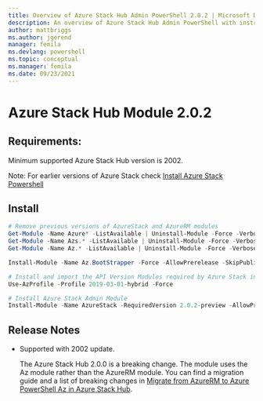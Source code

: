 ```yaml
---
title: Overview of Azure Stack Hub Admin PowerShell 2.0.2 | Microsoft Docs
description: An overview of Azure Stack Hub Admin PowerShell with instructions for installation and configuration.
author: mattbriggs 
ms.author: jgerend
manager: femila
ms.devlang: powershell
ms.topic: conceptual
ms.manager: femila
ms.date: 09/23/2021
---
```

# Azure Stack Hub Module 2.0.2

## Requirements:

Minimum supported Azure Stack Hub version is 2002.

Note: For earlier versions of Azure Stack check [Install Azure Stack Powershell](/azure/azure-stack/azure-stack-powershell-install#install-azure-stack-powershell)

## Install

```powershell
# Remove previous versions of AzureStack and AzureRM modules
Get-Module -Name Azure* -ListAvailable | Uninstall-Module -Force -Verbose -ErrorAction Continue
Get-Module -Name Azs.* -ListAvailable | Uninstall-Module -Force -Verbose -ErrorAction Continue
Get-Module -Name Az.* -ListAvailable | Uninstall-Module -Force -Verbose -ErrorAction Continue

Install-Module -Name Az.BootStrapper -Force -AllowPrerelease -SkipPublisherCheck

# Install and import the API Version Modules required by Azure Stack into the current PowerShell session.
Use-AzProfile -Profile 2019-03-01-hybrid -Force

# Install Azure Stack Admin Module
Install-Module -Name AzureStack -RequiredVersion 2.0.2-preview -AllowPrerelease
```


## Release Notes

* Supported with 2002 update.  

  The Azure Stack Hub 2.0.0 is a breaking change. The module uses the Az module rather than the AzureRM module. You can find a migration guide and a list of breaking changes in [Migrate from AzureRM to Azure PowerShell Az in Azure Stack Hub](/azure-stack/operator/azure-stack-powershell-install).
